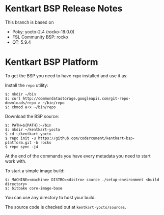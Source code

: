 # Kentkart BSP Release Notes

This branch is based on 

* Poky: yocto-2.4 (rocko-18.0.0)
* FSL Community BSP: rocko
* QT: 5.9.4

# Kentkart BSP Platform

To get the BSP you need to have `repo` installed and use it as:

Install the `repo` utility:

```
$: mkdir ~/bin
$: curl http://commondatastorage.googleapis.com/git-repo-downloads/repo > ~/bin/repo
$: chmod a+x ~/bin/repo
```
Download the BSP source:

```
$: PATH=${PATH}:~/bin
$: mkdir ~/kentkart-yocto
$ cd ~/kentkart-yocto
$ repo init -u https://github.com/codercument/kentkart-bsp-platform.git -b rocko
$ repo sync -j4
```
At the end of the commands you have every metadata you need to start work with.

To start a simple image build:

```
$: MACHINE=<machine> DISTRO=<distro> source ./setup-environment <build directory>
$: bitbake core-image-base
```
You can use any directory to host your build.

The source code is checked out at `kentkart-yocto/sources`.
